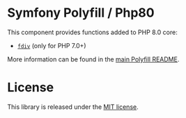 Symfony Polyfill / Php80
========================

This component provides functions added to PHP 8.0 core:

- [`fdiv`](https://php.net/fdiv) (only for PHP 7.0+)

More information can be found in the
[main Polyfill README](https://github.com/symfony/polyfill/blob/master/README.md).

License
=======

This library is released under the [MIT license](LICENSE).

